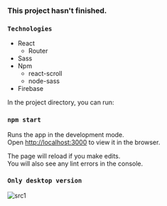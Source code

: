 ### This project hasn't finished.

### `Technologies`

* React
  * Router
* Sass
* Npm
   * react-scroll
   * node-sass
* Firebase

In the project directory, you can run:

### `npm start`

Runs the app in the development mode.<br />
Open [http://localhost:3000](http://localhost:3000) to view it in the browser.

The page will reload if you make edits.<br />
You will also see any lint errors in the console.

### `Only desktop version`

![src1](https://user-images.githubusercontent.com/66370279/93616080-8a7c3400-f9d4-11ea-86aa-03457971cf2a.jpg)
